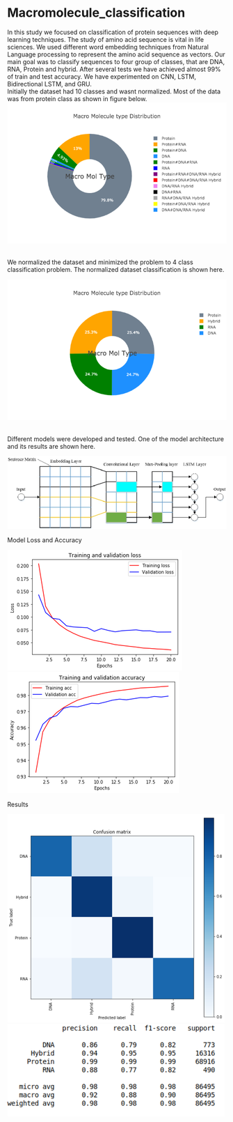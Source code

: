 # Macromolecule_classification
In this study we focused on classification of protein sequences with deep learning techniques. The study of amino acid sequence is vital in life sciences.  We used different word embedding techniques from Natural Language processing to represent the amino acid   sequence   as   vectors. Our main goal was to classify sequences to four group of classes, that are DNA, RNA, Protein and hybrid. After several tests we have achieved almost 99% of train and test accuracy. We have experimented on CNN, LSTM, Bidirectional LSTM, and GRU. 
</br>
Initially the dataset had 10 classes and wasnt normalized. Most of the data was from protein class as shown in figure below.</br>
![Screenshot](images/newplot.png)


</br>
We normalized the dataset and minimized the problem to 4 class classification problem. The normalized dataset classification is shown here.

![Screenshot](images/newplot1.png)

</br>
Different models were developed and tested. One of the model architecture and its results are shown here.</br>

![Screenshot](images/Model.png)

Model Loss and Accuracy

![Screenshot](images/Loss.png) ![Screenshot](images/Accuracy.png)

Results

<p float="left">
  <img src="images/Confusion_matrix.png" width="500" />
  <img src="images/Results.png" width="500" /> 
</p>

